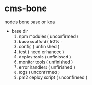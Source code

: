 # cms-bone
nodejs bone base on koa

* base dir
	1. npm modules ( unconfirmed )
	2. base scaffold ( 50% )
	3. config ( unfinished )
	4. test ( need enhanced )
	5. deploy tools ( unfinished )
	6. monitor tools ( unfinished )
	7. error handlers ( unfinished )
	8. logs ( unconfirmed )
	9. pm2 deploy script ( unconfirmed )
